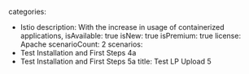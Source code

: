 categories:
  - Istio
description:
  With the increase in usage of containerized applications,
isAvailable: true
isNew: true
isPremium: true
license: Apache
scenarioCount: 2
scenarios:
  - Test Installation and First Steps 4a
  - Test Installation and First Steps 5a
title: Test LP Upload 5
